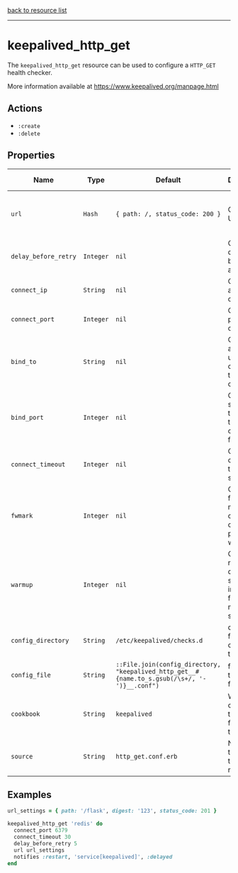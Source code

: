 [back to resource list](https://github.com/sous-chefs/keepalived#resources)

---

# keepalived_http_get

The `keepalived_http_get` resource can be used to configure a `HTTP_GET` health checker.

More information available at <https://www.keepalived.org/manpage.html>

## Actions

- `:create`
- `:delete`

## Properties

| Name                  | Type          |  Default | Description | Allowed Values |
----------------------- | ------------- | -------- | ----------- | -------------- |
| `url`                 | `Hash`        | `{ path: /, status_code: 200 }`| Optional URL to test | `:path`, `:status_code`, `digest`, note all are symbols
| `delay_before_retry`  | `Integer`     | `nil` | Optional delay before retry after failure | |
| `connect_ip`          | `String`      | `nil` | Optional IP address to connect to | |
| `connect_port`        | `Integer`     | `nil` | Optional port to connect to | |
| `bind_to`             | `String`      | `nil` | Optional address to use to originate the connection | |
| `bind_port`           | `Integer`     | `nil` | Optional source port to originate the connection from | |
| `connect_timeout`     | `Integer`     | `nil` | Optional connection timeout in seconds | |
| `fwmark`              | `Integer`     | `nil`| Optional fwmark to mark all outgoing checker packets with | |
| `warmup`              | `Integer`     | `nil`| Optional random delay to start the initial check for maximum N seconds | |
| `config_directory`      | `String`      | `/etc/keepalived/checks.d` | directory for the config file to reside in | |
| `config_file`         | `String`      | `::File.join(config_directory, "keepalived_http_get__#{name.to_s.gsub(/\s+/, '-')}__.conf")` | full path to the config file | |
| `cookbook`            | `String`      | `keepalived` | Which cookbook to look in for the template | |
| `source`              | `String`      | `http_get.conf.erb` | Name of the template to render | |

## Examples

```ruby
url_settings = { path: '/flask', digest: '123', status_code: 201 }

keepalived_http_get 'redis' do
  connect_port 6379
  connect_timeout 30
  delay_before_retry 5
  url url_settings
  notifies :restart, 'service[keepalived]', :delayed
end
```
